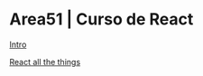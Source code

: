 # Area51 | Curso de React

[Intro](https://pauls.world/curso-de-react/intro)

[React all the things](http://bit.ly/frontendNext_reactAllTheThings)
